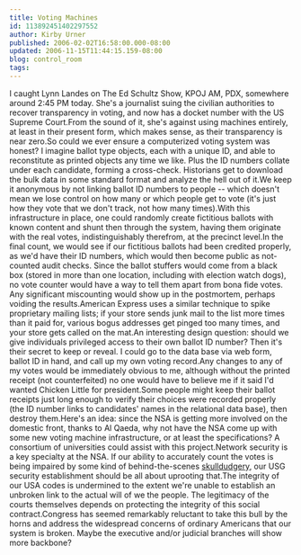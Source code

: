 ```yaml
---
title: Voting Machines
id: 113892451402297552
author: Kirby Urner
published: 2006-02-02T16:58:00.000-08:00
updated: 2006-11-15T11:44:15.159-08:00
blog: control_room
tags: 
---
```


I caught Lynn Landes on The Ed Schultz Show, KPOJ AM, PDX, somewhere around 2:45 PM today.  She's a journalist suing the civilian authorities to recover transparency in voting, and now has a docket number with the US Supreme Court.From the sound of it, she's against using machines entirely, at least in their present form, which makes sense, as their transparency is near zero.So could we ever ensure a computerized voting system was honest?  I imagine ballot type objects, each with a unique ID, and able to reconstitute as printed objects any time we like.  Plus the ID numbers collate under each candidate, forming a cross-check.  Historians get to download the bulk data in some standard format and analyze the hell out of it.We keep it anonymous by not linking ballot ID numbers to people -- which doesn't mean we lose control on how many or which people get to vote (it's just how they vote that we don't track, not how many times).With this infrastructure in place, one could randomly create fictitious ballots with known content and shunt then through the system, having them originate with the real votes, indistinguishably therefrom, at the precinct level.In the final count, we would see if our fictitious ballots had been credited properly, as we'd have their ID numbers, which would then become public as not-counted audit checks.  Since the ballot stuffers would come from a black box (stored in more than one location, including with election watch dogs), no vote counter would have a way to tell them apart from bona fide votes.  Any significant miscounting would show up in the postmortem, perhaps voiding the results.American Express uses a similar technique to spike proprietary mailing lists; if your store sends junk mail to the list more times than it paid for, various bogus addresses get pinged too many times, and your store gets called on the mat.An interesting design question:  should we give individuals privileged access to their own ballot ID number?  Then it's their secret to keep or reveal.  I could go to the data base via web form, ballot ID in hand, and call up my own voting record.Any changes to any of my votes would be immediately obvious to me, although without the printed receipt (not counterfeited) no one would have to believe me if it said I'd wanted Chicken Little for president.Some people might keep their ballot receipts just long enough to verify their choices were recorded properly (the ID number links to candidates' names in the relational data base), then destroy them.Here's an idea:  since the NSA is getting more involved on the domestic front, thanks to Al Qaeda, why not have the NSA come up with some new voting machine infrastructure, or at least the specifications?  A consortium of universities could assist with this project.Network security is a key specialty at the NSA.  If our ability to accurately count the votes is  being impaired by some kind of behind-the-scenes [skulldudgery](http://www.websters-online-dictionary.org/definition/Skullduggery), our USG security establishment should be all about uprooting that.The integrity of our USA codes is undermined to the extent we're unable to establish an unbroken link to the actual will of we the people.  The legitimacy of the courts themselves depends on protecting the integrity of this social contract.Congress has seemed remarkably reluctant to take this bull by the horns and address the widespread concerns of ordinary Americans that our system is broken.  Maybe the executive and/or judicial branches will show more backbone?